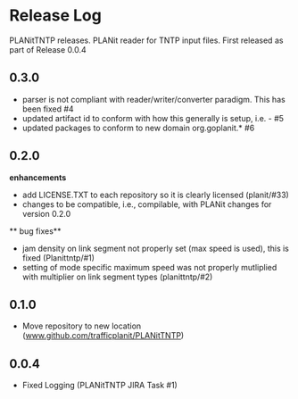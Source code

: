 # Release Log

PLANitTNTP releases.  PLANit reader for TNTP input files.  First released as part of Release 0.0.4

## 0.3.0

* parser is not compliant with reader/writer/converter paradigm. This has been fixed #4
* updated artifact id to conform with how this generally is setup, i.e. <application>-<subrepo> #5
* updated packages to conform to new domain org.goplanit.* #6

## 0.2.0

**enhancements**
* add LICENSE.TXT to each repository so it is clearly licensed (planit/#33)
* changes to be compatible, i.e., compilable, with PLANit changes for version 0.2.0

** bug fixes**
* jam density on link segment not properly set (max speed is used), this is fixed (Planittntp/#1)
* setting of mode specific maximum speed was not properly mutliplied with multiplier on link segment types (planittntp/#2)

## 0.1.0

* Move repository to new location (www.github.com/trafficplanit/PLANitTNTP)

## 0.0.4

* Fixed Logging (PLANitTNTP JIRA Task #1)
